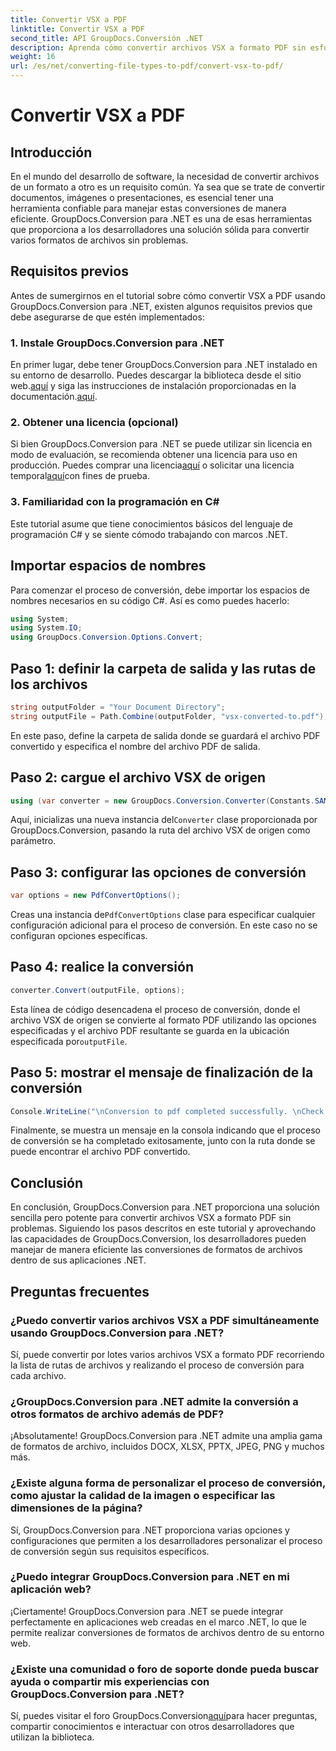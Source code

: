 ```yaml
---
title: Convertir VSX a PDF
linktitle: Convertir VSX a PDF
second_title: API GroupDocs.Conversión .NET
description: Aprenda cómo convertir archivos VSX a formato PDF sin esfuerzo usando GroupDocs.Conversion para .NET. Sigue nuestro tutorial paso a paso.
weight: 16
url: /es/net/converting-file-types-to-pdf/convert-vsx-to-pdf/
---
```


# Convertir VSX a PDF

## Introducción
En el mundo del desarrollo de software, la necesidad de convertir archivos de un formato a otro es un requisito común. Ya sea que se trate de convertir documentos, imágenes o presentaciones, es esencial tener una herramienta confiable para manejar estas conversiones de manera eficiente. GroupDocs.Conversion para .NET es una de esas herramientas que proporciona a los desarrolladores una solución sólida para convertir varios formatos de archivos sin problemas.
## Requisitos previos
Antes de sumergirnos en el tutorial sobre cómo convertir VSX a PDF usando GroupDocs.Conversion para .NET, existen algunos requisitos previos que debe asegurarse de que estén implementados:
### 1. Instale GroupDocs.Conversion para .NET
 En primer lugar, debe tener GroupDocs.Conversion para .NET instalado en su entorno de desarrollo. Puedes descargar la biblioteca desde el sitio web.[aquí](https://releases.groupdocs.com/conversion/net/) y siga las instrucciones de instalación proporcionadas en la documentación.[aquí](https://tutorials.groupdocs.com/conversion/net/).
### 2. Obtener una licencia (opcional)
 Si bien GroupDocs.Conversion para .NET se puede utilizar sin licencia en modo de evaluación, se recomienda obtener una licencia para uso en producción. Puedes comprar una licencia[aquí](https://purchase.groupdocs.com/buy) o solicitar una licencia temporal[aquí](https://purchase.groupdocs.com/temporary-license/)con fines de prueba.
### 3. Familiaridad con la programación en C#
Este tutorial asume que tiene conocimientos básicos del lenguaje de programación C# y se siente cómodo trabajando con marcos .NET.

## Importar espacios de nombres
Para comenzar el proceso de conversión, debe importar los espacios de nombres necesarios en su código C#. Así es como puedes hacerlo:

```csharp
using System;
using System.IO;
using GroupDocs.Conversion.Options.Convert;
```
## Paso 1: definir la carpeta de salida y las rutas de los archivos
```csharp
string outputFolder = "Your Document Directory";
string outputFile = Path.Combine(outputFolder, "vsx-converted-to.pdf");
```
En este paso, define la carpeta de salida donde se guardará el archivo PDF convertido y especifica el nombre del archivo PDF de salida.
## Paso 2: cargue el archivo VSX de origen
```csharp
using (var converter = new GroupDocs.Conversion.Converter(Constants.SAMPLE_VSX))
```
 Aquí, inicializas una nueva instancia del`Converter` clase proporcionada por GroupDocs.Conversion, pasando la ruta del archivo VSX de origen como parámetro.
## Paso 3: configurar las opciones de conversión
```csharp
var options = new PdfConvertOptions();
```
 Creas una instancia de`PdfConvertOptions` clase para especificar cualquier configuración adicional para el proceso de conversión. En este caso no se configuran opciones específicas.
## Paso 4: realice la conversión
```csharp
converter.Convert(outputFile, options);
```
Esta línea de código desencadena el proceso de conversión, donde el archivo VSX de origen se convierte al formato PDF utilizando las opciones especificadas y el archivo PDF resultante se guarda en la ubicación especificada por`outputFile`.
## Paso 5: mostrar el mensaje de finalización de la conversión
```csharp
Console.WriteLine("\nConversion to pdf completed successfully. \nCheck output in {0}", outputFolder);
```
Finalmente, se muestra un mensaje en la consola indicando que el proceso de conversión se ha completado exitosamente, junto con la ruta donde se puede encontrar el archivo PDF convertido.

## Conclusión
En conclusión, GroupDocs.Conversion para .NET proporciona una solución sencilla pero potente para convertir archivos VSX a formato PDF sin problemas. Siguiendo los pasos descritos en este tutorial y aprovechando las capacidades de GroupDocs.Conversion, los desarrolladores pueden manejar de manera eficiente las conversiones de formatos de archivos dentro de sus aplicaciones .NET.
## Preguntas frecuentes
### ¿Puedo convertir varios archivos VSX a PDF simultáneamente usando GroupDocs.Conversion para .NET?
Sí, puede convertir por lotes varios archivos VSX a formato PDF recorriendo la lista de rutas de archivos y realizando el proceso de conversión para cada archivo.
### ¿GroupDocs.Conversion para .NET admite la conversión a otros formatos de archivo además de PDF?
¡Absolutamente! GroupDocs.Conversion para .NET admite una amplia gama de formatos de archivo, incluidos DOCX, XLSX, PPTX, JPEG, PNG y muchos más.
### ¿Existe alguna forma de personalizar el proceso de conversión, como ajustar la calidad de la imagen o especificar las dimensiones de la página?
Sí, GroupDocs.Conversion para .NET proporciona varias opciones y configuraciones que permiten a los desarrolladores personalizar el proceso de conversión según sus requisitos específicos.
### ¿Puedo integrar GroupDocs.Conversion para .NET en mi aplicación web?
¡Ciertamente! GroupDocs.Conversion para .NET se puede integrar perfectamente en aplicaciones web creadas en el marco .NET, lo que le permite realizar conversiones de formatos de archivos dentro de su entorno web.
### ¿Existe una comunidad o foro de soporte donde pueda buscar ayuda o compartir mis experiencias con GroupDocs.Conversion para .NET?
 Sí, puedes visitar el foro GroupDocs.Conversion[aquí](https://forum.groupdocs.com/c/conversion/11)para hacer preguntas, compartir conocimientos e interactuar con otros desarrolladores que utilizan la biblioteca.